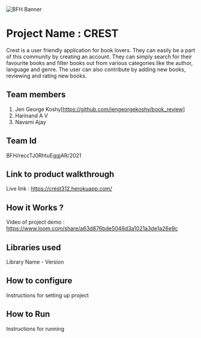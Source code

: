 ![BFH Banner](https://trello-attachments.s3.amazonaws.com/542e9c6316504d5797afbfb9/542e9c6316504d5797afbfc1/39dee8d993841943b5723510ce663233/Frame_19.png)
# Project Name : CREST
Crest is a user friendly application for book lovers. They can easily be a part of this community by creating an account. They can simply search for their favourite books and filter books out
from various categories like the author, language and genre. The user can also contribute by adding new books, reviewing and rating new books.
## Team members
1. Jen George Koshy[https://github.com/jengeorgekoshy/book_review]
2. Harinand A V
3. Navami Ajay


## Team Id
BFH/reccTJ0RhtuEggjAR/2021
## Link to product walkthrough
Live link : https://crest312.herokuapp.com/
## How it Works ?
Video of project demo : https://www.loom.com/share/a63d876bde5046d3a1021a3de1a26e9c
## Libraries used
Library Name - Version
## How to configure
Instructions for setting up project
## How to Run
Instructions for running
